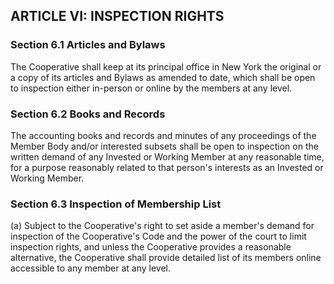 ## ARTICLE VI: INSPECTION RIGHTS

### Section 6.1 Articles and Bylaws

The Cooperative shall keep at its principal office in New York the original or a copy of its articles and Bylaws as amended to date, which shall be open to inspection either in-person or online by the members at any level.

### Section 6.2  Books and Records

The accounting books and records and minutes of any proceedings of the Member Body and/or interested subsets shall be open to inspection on the written demand of any
Invested or Working Member at any reasonable time, for a purpose reasonably related to that person's interests as an Invested or Working Member.

### Section 6.3  Inspection of Membership List

(a) Subject to the Cooperative's right to set aside a member's demand for inspection of the Cooperative's Code and the power of the court to limit inspection
rights, and unless the Cooperative provides a reasonable alternative, the Cooperative shall provide detailed list of its members online accessible to any member at any level.
